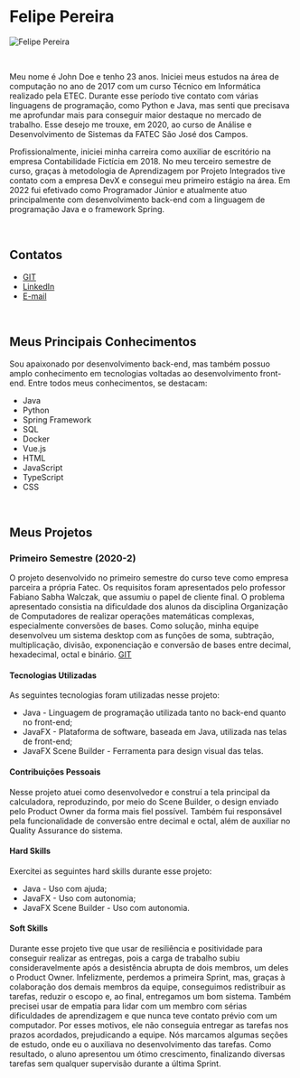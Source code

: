 # Felipe Pereira

![Felipe Pereira](/Image/programador.png?raw=true)

<br>

Meu nome é John Doe e tenho 23 anos. Iniciei meus estudos na área de computação no ano de 2017 
com um curso Técnico em Informática realizado pela ETEC. Durante esse período tive contato com 
várias linguagens de programação, como Python e Java, mas senti que precisava me aprofundar 
mais para conseguir maior destaque no mercado de trabalho. Esse desejo me trouxe, em 2020, ao 
curso de Análise e Desenvolvimento de Sistemas da FATEC São José dos Campos.

Profissionalmente, iniciei minha carreira como auxiliar de escritório na empresa Contabilidade 
Fictícia em 2018. No meu terceiro semestre de curso, graças à metodologia de Aprendizagem por 
Projeto Integrados tive contato com a empresa DevX e consegui meu primeiro estágio na área. 
Em 2022 fui efetivado como Programador Júnior e atualmente atuo principalmente com 
desenvolvimento back-end com a linguagem de programação Java e o framework Spring.

<br>

## Contatos
* [GIT](https://github.com/JohnDoeFatec)
* [LinkedIn](https://www.linkedin.com/in/john-doe-fatec/)
* [E-mail](mailto:johndoefatec2017ads@gmail.com)

<br>

  ## Meus Principais Conhecimentos
Sou apaixonado por desenvolvimento back-end, mas também possuo amplo conhecimento em 
tecnologias voltadas ao desenvolvimento front-end. Entre todos meus conhecimentos, se 
destacam:
* Java
* Python
* Spring Framework
* SQL
* Docker
* Vue.js
* HTML
* JavaScript
* TypeScript
* CSS

<br>

## Meus Projetos
### Primeiro Semestre (2020-2)
O projeto desenvolvido no primeiro semestre do curso teve como empresa parceira a própria 
Fatec. Os requisitos foram apresentados pelo professor Fabiano Sabha Walczak, que assumiu o 
papel de cliente final. 
O problema apresentado consistia na dificuldade dos alunos da disciplina Organização de 
Computadores de realizar operações matemáticas complexas, especialmente conversões de bases.
Como solução, minha equipe desenvolveu um sistema desktop com as funções de soma, subtração, 
multiplicação, divisão, exponenciação e conversão de bases entre decimal, hexadecimal, octal e 
binário. 
[GIT](https://www.git.com)
#### Tecnologias Utilizadas
As seguintes tecnologias foram utilizadas nesse projeto:
* Java - Linguagem de programação utilizada tanto no back-end quanto no front-end;
* JavaFX - Plataforma de software, baseada em Java, utilizada nas telas de front-end;
* JavaFX Scene Builder - Ferramenta para design visual das telas.
#### Contribuições Pessoais
Nesse projeto atuei como desenvolvedor e construí a tela principal da calculadora, 
reproduzindo, por meio do Scene Builder, o design enviado pelo Product Owner da forma mais 
fiel possível. Também fui responsável pela funcionalidade de conversão entre decimal e octal, 
além de auxiliar no Quality Assurance do sistema.
#### Hard Skills
Exercitei as seguintes hard skills durante esse projeto:
* Java - Uso com ajuda;
* JavaFX - Uso com autonomia;
* JavaFX Scene Builder - Uso com autonomia.
#### Soft Skills
Durante esse projeto tive que usar de resiliência e positividade para conseguir realizar as 
entregas, pois a carga de trabalho subiu consideravelmente após a desistência abrupta de dois 
membros, um deles o Product Owner. Infelizmente, perdemos a primeira Sprint, mas, graças à 
colaboração dos demais membros da equipe, conseguimos redistribuir as tarefas, reduzir o 
escopo e, ao final, entregamos um bom sistema. 
Também precisei usar de empatia para lidar com um membro com sérias dificuldades de 
aprendizagem e que nunca teve contato prévio com um computador. Por esses motivos, ele não 
conseguia entregar as tarefas nos prazos acordados, prejudicando a equipe. Nós marcamos 
algumas seções de estudo, onde eu o auxiliava no desenvolvimento das tarefas. Como resultado, 
o aluno apresentou um ótimo crescimento, finalizando diversas tarefas sem qualquer supervisão 
durante a última Sprint.
